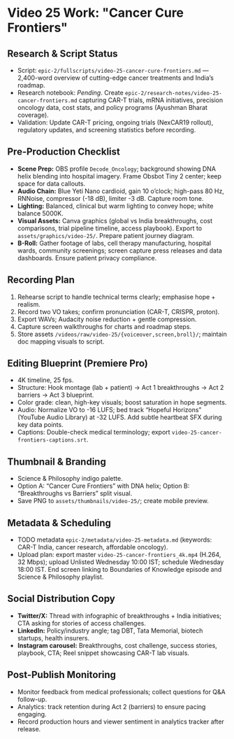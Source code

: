 # Video 25 Work: "Cancer Cure Frontiers"

## Research & Script Status
- Script: `epic-2/fullscripts/video-25-cancer-cure-frontiers.md` — 2,400-word overview of cutting-edge cancer treatments and India’s roadmap.
- Research notebook: _Pending_. Create `epic-2/research-notes/video-25-cancer-frontiers.md` capturing CAR-T trials, mRNA initiatives, precision oncology data, cost stats, and policy programs (Ayushman Bharat coverage).
- Validation: Update CAR-T pricing, ongoing trials (NexCAR19 rollout), regulatory updates, and screening statistics before recording.

## Pre-Production Checklist
- **Scene Prep:** OBS profile `Decode_Oncology`; background showing DNA helix blending into hospital imagery. Frame Obsbot Tiny 2 center; keep space for data callouts.
- **Audio Chain:** Blue Yeti Nano cardioid, gain 10 o’clock; high-pass 80 Hz, RNNoise, compressor (-18 dB), limiter -3 dB. Capture room tone.
- **Lighting:** Balanced, clinical but warm lighting to convey hope; white balance 5000K.
- **Visual Assets:** Canva graphics (global vs India breakthroughs, cost comparisons, trial pipeline timeline, access playbook). Export to `assets/graphics/video-25/`. Prepare patient journey diagram.
- **B-Roll:** Gather footage of labs, cell therapy manufacturing, hospital wards, community screenings; screen capture press releases and data dashboards. Ensure patient privacy compliance.

## Recording Plan
1. Rehearse script to handle technical terms clearly; emphasise hope + realism.  
2. Record two VO takes; confirm pronunciation (CAR-T, CRISPR, proton).  
3. Export WAVs; Audacity noise reduction + gentle compression.  
4. Capture screen walkthroughs for charts and roadmap steps.  
5. Store assets `/videos/raw/video-25/{voiceover,screen,broll}/`; maintain doc mapping visuals to script.

## Editing Blueprint (Premiere Pro)
- 4K timeline, 25 fps.  
- Structure: Hook montage (lab + patient) → Act 1 breakthroughs → Act 2 barriers → Act 3 blueprint.  
- Color grade: clean, high-key visuals; boost saturation in hope segments.  
- Audio: Normalize VO to -16 LUFS; bed track “Hopeful Horizons” (YouTube Audio Library) at -32 LUFS. Add subtle heartbeat SFX during key data points.  
- Captions: Double-check medical terminology; export `video-25-cancer-frontiers-captions.srt`.

## Thumbnail & Branding
- Science & Philosophy indigo palette.  
- Option A: “Cancer Cure Frontiers” with DNA helix; Option B: “Breakthroughs vs Barriers” split visual.  
- Save PNG to `assets/thumbnails/video-25/`; create mobile preview.

## Metadata & Scheduling
- TODO metadata `epic-2/metadata/video-25-metadata.md` (keywords: CAR-T India, cancer research, affordable oncology).  
- Upload plan: export master `video-25-cancer-frontiers_4k.mp4` (H.264, 32 Mbps); upload Unlisted Wednesday 10:00 IST; schedule Wednesday 18:00 IST. End screen linking to Boundaries of Knowledge episode and Science & Philosophy playlist.

## Social Distribution Copy
- **Twitter/X:** Thread with infographic of breakthroughs + India initiatives; CTA asking for stories of access challenges.  
- **LinkedIn:** Policy/industry angle; tag DBT, Tata Memorial, biotech startups, health insurers.  
- **Instagram carousel:** Breakthroughs, cost challenge, success stories, playbook, CTA; Reel snippet showcasing CAR-T lab visuals.

## Post-Publish Monitoring
- Monitor feedback from medical professionals; collect questions for Q&A follow-up.  
- Analytics: track retention during Act 2 (barriers) to ensure pacing engaging.  
- Record production hours and viewer sentiment in analytics tracker after release.
